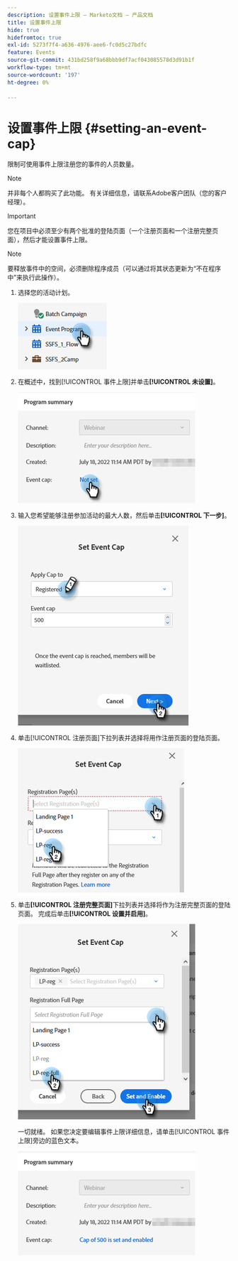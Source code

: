 ```yaml
---
description: 设置事件上限 — Marketo文档 — 产品文档
title: 设置事件上限
hide: true
hidefromtoc: true
exl-id: 5273f7f4-a636-4976-aee6-fc0d5c27bdfc
feature: Events
source-git-commit: 431bd258f9a68bbb9df7acf043085578d3d91b1f
workflow-type: tm+mt
source-wordcount: '197'
ht-degree: 0%

---
```


# 设置事件上限 {#setting-an-event-cap}

限制可使用事件上限注册您的事件的人员数量。

>[!NOTE]
>
>并非每个人都购买了此功能。 有关详细信息，请联系Adobe客户团队（您的客户经理）。

>[!IMPORTANT]
>您在项目中必须至少有两个批准的登陆页面（一个注册页面和一个注册完整页面），然后才能设置事件上限。

>[!NOTE]
>
>要释放事件中的空间，必须删除程序成员（可以通过将其状态更新为“不在程序中”来执行此操作）。

1. 选择您的活动计划。

   ![](assets/setting-an-event-cap-1.png)

1. 在概述中，找到[!UICONTROL 事件上限]并单击&#x200B;**[!UICONTROL 未设置]**。

   ![](assets/setting-an-event-cap-2.png)

1. 输入您希望能够注册参加活动的最大人数，然后单击&#x200B;**[!UICONTROL 下一步]**。

   ![](assets/setting-an-event-cap-3.png)

1. 单击[!UICONTROL 注册页面]下拉列表并选择将用作注册页面的登陆页面。

   ![](assets/setting-an-event-cap-4.png)

1. 单击&#x200B;**[!UICONTROL 注册完整页面]**&#x200B;下拉列表并选择将作为注册完整页面的登陆页面。 完成后单击&#x200B;**[!UICONTROL 设置并启用]**。

   ![](assets/setting-an-event-cap-5.png)

   一切就绪。 如果您决定要编辑事件上限详细信息，请单击[!UICONTROL 事件上限]旁边的蓝色文本。

   ![](assets/setting-an-event-cap-6.png)
